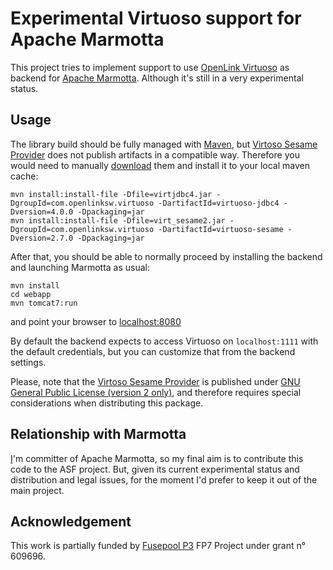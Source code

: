 # Experimental Virtuoso support for Apache Marmotta

This project tries to implement support to use [OpenLink Virtuoso][Virtuoso]
as backend for [Apache Marmotta][Marmotta]. Although it's still
in a very experimental status.

## Usage

The library build should be fully managed with [Maven][Maven], but 
[Virtoso Sesame Provider][VSesameP]
does not publish artifacts in a compatible way. Therefore you would need to manually
[download][download] them and install it to your local maven cache:

    mvn install:install-file -Dfile=virtjdbc4.jar -DgroupId=com.openlinksw.virtuoso -DartifactId=virtuoso-jdbc4 -Dversion=4.0.0 -Dpackaging=jar
    mvn install:install-file -Dfile=virt_sesame2.jar -DgroupId=com.openlinksw.virtuoso -DartifactId=virtuoso-sesame -Dversion=2.7.0 -Dpackaging=jar

After that, you should be able to normally proceed by installing the backend and
launching Marmotta as usual:

    mvn install
    cd webapp
    mvn tomcat7:run

and point your browser to [localhost:8080](http://localhost:8080)

By default the backend expects to access Virtuoso on `localhost:1111`
with the default credentials, but you can customize that from the 
backend settings.

Please, note that the [Virtoso Sesame Provider][VSesameP]
is published under [GNU General Public License (version 2 only)][GPL2],
and therefore requires special considerations when distributing this package.

## Relationship with Marmotta

[I](http://www.wikier.org)'m committer of Apache Marmotta, so my final aim is to 
contribute this code to the ASF project. But, given its current experimental 
status and distribution and legal issues, for the moment I'd prefer to keep 
it out of the main project.

## Acknowledgement

This work is partially funded by [Fusepool P3][Fusepool]
FP7 Project under grant n° 609696.

[Virtuoso]: http://virtuoso.openlinksw.com
[Marmotta]: http://marmotta.apache.org
[Maven]: http://maven.apache.org
[VSesameP]: http://virtuoso.openlinksw.com/dataspace/doc/dav/wiki/Main/VirtSesame2Provider
[download]: http://virtuoso.openlinksw.com/dataspace/doc/dav/wiki/Main/VOSDownload#Sesame%20Provider
[GPL2]: http://www.gnu.org/licenses/gpl-2.0.html
[Fusepool]: http://p3.fusepool.eu/

